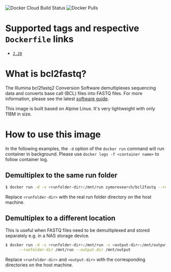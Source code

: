 ![Docker Cloud Build Status](https://img.shields.io/docker/cloud/build/zymoresearch/bcl2fastq) ![Docker Pulls](https://img.shields.io/docker/pulls/zymoresearch/bcl2fastq)

# Supported tags and respective `Dockerfile` links

* [`2.20`](https://github.com/Zymo-Research/docker-bcl2fastq/blob/master/Dockerfile)

# What is bcl2fastq?

The Illumina bcl2fastq2 Conversion Software demultiplexes sequencing data and converts base call (BCL) files into FASTQ files. For more information, please see the latest [software guide](https://support.illumina.com/content/dam/illumina-support/documents/documentation/software_documentation/bcl2fastq/bcl2fastq2-v2-20-software-guide-15051736-03.pdf).

This image is built based on Alpine Linux. It's very lightweight with only 118M in size.

# How to use this image

In the following examples, the `-d` option of the `docker run` command will run container in background. Please use `docker logs -f <container name>` to follow container log.

## Demultiplex to the same run folder

```bash
$ docker run -d -v <runfolder-dir>:/mnt/run zymoresearch/bcl2fastq --runfolder-dir /mnt/run
```
Replace `<runfolder-dir>` with the real run folder directory on the host machine.

## Demultiplex to a different location

This is useful when FASTQ files need to be demultiplexed and stored separately e.g. in a NAS storage device.

```bash
$ docker run -d -v <runfolder-dir>:/mnt/run -v <output-dir>:/mnt/output zymoresearch/bcl2fastq \
      --runfolder-dir /mnt/run --output-dir /mnt/output
```
Replace `<runfolder-dir>` and `<output-dir>` with the corresponding directories on the host machine.
